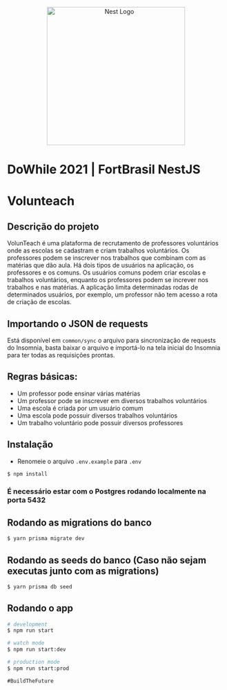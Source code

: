<p align="center">
  <a href="http://nestjs.com/" target="blank"><img src="https://nestjs.com/img/logo_text.svg" width="320" alt="Nest Logo" /></a>
</p>

# DoWhile 2021 | FortBrasil NestJS

# Volunteach

## Descrição do projeto

VolunTeach é uma plataforma de recrutamento de professores voluntários onde as escolas se cadastram e criam trabalhos voluntários. Os professores podem se inscrever nos trabalhos que combinam com as matérias que dão aula. Há dois tipos de usuários na aplicação, os professores e os comuns. Os usuários comuns podem criar escolas e trabalhos voluntários, enquanto os professores podem se increver nos trabalhos e nas matérias. A aplicação limita determinadas rodas de determinados usuários, por exemplo, um professor não tem acesso a rota de criação de escolas.

## Importando o JSON de requests

Está disponível em `common/sync` o arquivo para sincronização de requests do Insomnia, basta baixar o arquivo e importá-lo na tela inicial do Insomnia para ter todas as requisições prontas.

## Regras básicas:

- Um professor pode ensinar várias matérias
- Um professor pode se inscrever em diversos trabalhos voluntários
- Uma escola é criada por um usuário comum
- Uma escola pode possuir diversos trabalhos voluntários
- Um trabalho voluntário pode possuir diversos professores

## Instalação

- Renomeie o arquivo `.env.example` para `.env`

```bash
$ npm install
```

### É necessário estar com o Postgres rodando localmente na porta 5432

## Rodando as migrations do banco

```bash
$ yarn prisma migrate dev
```

## Rodando as seeds do banco (Caso não sejam executas junto com as migrations)

```bash
$ yarn prisma db seed
```

## Rodando o app

```bash
# development
$ npm run start

# watch mode
$ npm run start:dev

# production mode
$ npm run start:prod
```

`#BuildTheFuture`
